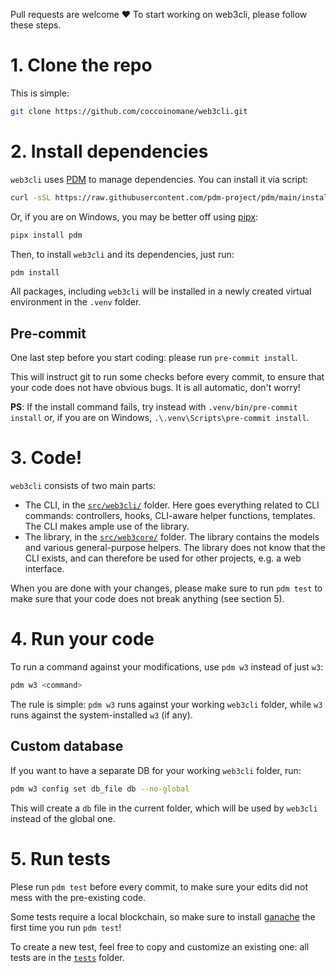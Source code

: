 Pull requests are welcome ❤️ To start working on web3cli, please follow these steps.

# 1. Clone the repo

This is simple:

```bash
git clone https://github.com/coccoinomane/web3cli.git
```

# 2. Install dependencies

`web3cli` uses [PDM](https://github.com/pdm-project/pdm/) to manage dependencies. You can install it via script:

```bash
curl -sSL https://raw.githubusercontent.com/pdm-project/pdm/main/install-pdm.py | python3 -
```

Or, if you are on Windows, you may be better off using [pipx](https://pypa.github.io/pipx/):

```bash
pipx install pdm
```

Then, to install `web3cli` and its dependencies, just run:

```bash
pdm install
```

All packages, including `web3cli` will be installed in a newly created virtual environment in the `.venv` folder.

## Pre-commit

One last step before you start coding: please run `pre-commit install`.

This will instruct git to run some checks before every commit, to ensure that your code does not have obvious bugs. It is all automatic, don't worry!

**PS**: If the install command fails, try instead with `.venv/bin/pre-commit install` or, if you are on Windows, `.\.venv\Scripts\pre-commit install`.


# 3. Code!

`web3cli` consists of two main parts:

- The CLI, in the [`src/web3cli/`](./src/web3cli/) folder. Here goes everything related to CLI commands: controllers, hooks, CLI-aware helper functions, templates. The CLI makes ample use of the library.
- The library, in the [`src/web3core/`](src/web3core/) folder. The library contains the models and various general-purpose helpers. The library does not know that the CLI exists, and can therefore be used for other projects, e.g. a web interface.

When you are done with your changes, please make sure to run `pdm test` to make
sure that your code does not break anything (see section 5).

# 4. Run your code

To run a command against your modifications, use `pdm w3` instead of just `w3`:

```bash
pdm w3 <command>
```

The rule is simple: `pdm w3` runs against your working `web3cli` folder, while `w3` runs against the system-installed `w3` (if any).

## Custom database

If you want to have a separate DB for your working `web3cli` folder, run:

```bash
pdm w3 config set db_file db --no-global
```

This will create a `db` file in the current folder, which will be used by `web3cli` instead of the global one.

# 5. Run tests

Plese run `pdm test` before every commit, to make sure your edits did not mess with the pre-existing code.

Some tests require a local blockchain, so make sure to install [ganache](https://www.npmjs.com/package/ganache) the first time you run `pdm test`!

To create a new test, feel free to copy and customize an existing one: all tests are in the [`tests`](./tests) folder.



